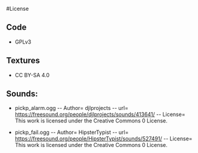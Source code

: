 #License

## Code

- GPLv3

## Textures

- CC BY-SA 4.0

## Sounds:

- pickp_alarm.ogg
-- Author= djlprojects
-- url= https://freesound.org/people/djlprojects/sounds/413641/
-- License= This work is licensed under the Creative Commons 0 License.

- pickp_fail.ogg
-- Author= HipsterTypist
-- url= https://freesound.org/people/HipsterTypist/sounds/527491/
-- License= This work is licensed under the Creative Commons 0 License.
